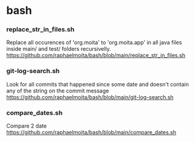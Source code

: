 # bash

### replace_str_in_files.sh

Replace all occurences of 'org.moita' to 'org.moita.app' in all java files inside main/ and test/ folders recursivelly.
https://github.com/raphaelmoita/bash/blob/main/replace_str_in_files.sh

### git-log-search.sh
Look for all commits that happened since some date and doesn't contain any of the string on the commit message
https://github.com/raphaelmoita/bash/blob/main/git-log-search.sh

### compare_dates.sh
Compare 2 date
https://github.com/raphaelmoita/bash/blob/main/compare_dates.sh
